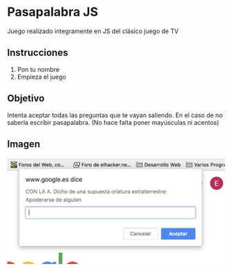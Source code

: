 # Pasapalabra JS

Juego realizado integramente en JS del clásico juego de TV

## Instrucciones
1.  Pon tu nombre
2.  Empieza el juego

## Objetivo
Intenta aceptar todas las preguntas que te vayan saliendo. En el caso de no saberla escribir pasapalabra. 
(No hace falta poner mayúsculas ni acentos)

## Imagen
![pasapalabra](./pasapalabraJS.png "pasapalabraJS") 

